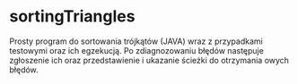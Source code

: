 # sortingTriangles
Prosty program do sortowania trójkątów (JAVA) wraz z przypadkami testowymi oraz ich egzekucją. Po zdiagnozowaniu błędów następuje zgłoszenie ich oraz przedstawienie i ukazanie ścieżki do otrzymania owych błędów.
